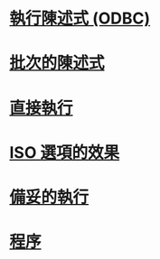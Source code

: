 # [執行陳述式 (ODBC)](executing-statements-odbc.md)
# [批次的陳述式](batches-of-statements.md)
# [直接執行](direct-execution.md)
# [ISO 選項的效果](effects-of-iso-options.md)
# [備妥的執行](prepared-execution.md)
# [程序](procedures.md)

